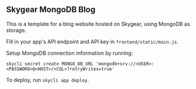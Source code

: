 Skygear MongoDB Blog
--------------------

This is a template for a blog website hosted on Skygear, using MongoDB as storage.

Fill in your app's API endpoint and API key in `frontend/static/main.js`.

Setup MongoDB connection information by running:

`skycli secret create MONGO_DB_URL 'mongodb+srv://<USER>:<PASSWORD>@<HOST>/<COL>?retryWrites=true'`

To deploy, run `skycli app deploy`.
